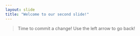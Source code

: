 ```yaml
---
layout: slide
title: "Welcome to our second slide!"
---
```

> Time to commit a change!
Use the left arrow to go back!

